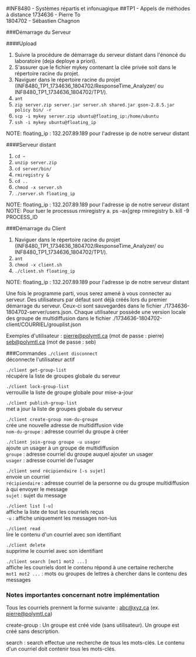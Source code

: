 #INF8480 - Systèmes répartis et infonuagique ##TP1 - Appels de méthodes à distance<span> 1734636 - Pierre To<br />1804702 - Sébastien Chagnon</span>###Démarrage du Serveur####Upload1. Suivre la procédure de démarrage du serveur distant dans l'énoncé du laboratoire (deja deploye a priori).2. S'assurer que le fichier mykey contenant la clée privée soit dans le répertoire racine du projet.3. Naviguer dans le répertoire racine du projet (INF8480_TP1_1734636_1804702/ResponseTime_Analyzer/ ou INF8480_TP1_1734636_1804702/TP1/).4. `ant`5. `zip server.zip server.jar server.sh shared.jar gson-2.8.5.jar policy bin/ -r`6. `scp -i mykey server.zip ubuntu@floating_ip:/home/ubuntu`7. `ssh -i mykey ubuntu@floating_ip`

NOTE: floating_ip : 132.207.89.189 pour l'adresse ip de notre serveur distant
####Serveur distant1. `cd ~`2. `unzip server.zip`3. `cd server/bin/`4. `rmiregistry &`5. `cd ..`6. `chmod -x server.sh` 7. `./server.sh floating_ip`NOTE: floating_ip : 132.207.89.189 pour l'adresse ip de notre serveur distantNOTE: Pour tuer le processus rmiregistry
	a. ps -ax|grep rmiregistry
	b. kill -9 PROCESS_ID###Démarrage du Client1. Naviguer dans le répertoire racine du projet (INF8480_TP1_1734636_1804702/ResponseTime_Analyzer/ ou INF8480_TP1_1734636_1804702/TP1/).2. `ant`3. `chmod -x client.sh` 4. `./client.sh floating_ip`

NOTE: floating_ip : 132.207.89.189 pour l'adresse ip de notre serveur distantUne fois le programme parti, vous serez amené à vous connecter au serveur. Des utilisateurs par défaut sont déjà créés lors du premier démarrage du serveur. Ceux-ci sont sauvegardés dans le fichier ./1734636-1804702-server/users.json. Chaque utilisateur possède une version locale des groupe de multidiffusion dans le fichier ./1734636-1804702-client/COURRIEL/grouplist.json

Exemples d'utilisateur :
pierre@polymtl.ca (mot de passe : pierre)
seb@polymtl.ca (mot de passe : seb)###Commandes `./client disconnect`<br />déconnecte l'utilisateur actif`./client get-group-list`<br />récupère la liste de groupes globale du serveur`./client lock-group-list`<br />verrouille la liste de groupe globale pour mise-a-jour`./client publish-group-list`<br />met a jour la liste de groupes globale du serveur`./client create-group nom-du-groupe`<br />crée une nouvelle adresse de multidiffusion vide<br />`nom-du-groupe` : adresse courriel du groupe à créer`./client join-group groupe -u usager`<br />ajoute un usager à un groupe de multidiffusion<br />`groupe` : adresse courriel du groupe auquel ajouter un usager<br />`usager` : adresse courriel de l'usager`./client send récipiendaire [-s sujet]`<br />envoie un courriel<br />`récipiendaire` : adresse courriel de la personne ou du groupe multidiffusion à qui envoyer le message<br />`sujet` : sujet du message`./client list [-u]`<br />affiche la liste de tout les courriels reçus<br />`-u` : affiche uniquement les messages non-lus`./client read`<br />lire le contenu d'un courriel avec son identifiant`./client delete`<br />supprime le courriel avec son identifiant`./client search [mot1 mot2 ...]`<br />affiche les courriels dont le contenu répond à une certaine recherche<br />`mot1 mot2 ...` : mots ou groupes de lettres à chercher dans le contenu des messages### Notes importantes concernant notre implémentationTous les courriels prennent la forme suivante : abc@xyz.ca (ex. pierre@polymtl.ca)create-group :Un groupe est créé vide (sans utilisateur). Un groupe est créé sans description.

search :
search effectue une recherche de tous les mots-clés. Le contenu d'un courriel doit contenir tous les mots-clés.